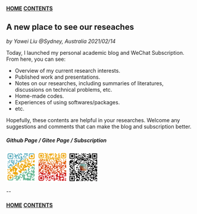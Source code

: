 #### [HOME](../../index.html) [CONTENTS](../index.html)
## A new place to see our reseaches

*by Yawei Liu  @Sydney, Australia 2021/02/14*

Today, I launched my personal academic blog and WeChat Subscription. From here, you can see:

* Overview of my current research interests.
* Published work and presentations.
* Notes on our researches, including summaries of literatures, discussions on technical problems, etc.
* Home-made codes.
* Experiences of using softwares/packages.
* etc.

Hopefully, these contents are helpful in your researches. Welcome any suggestions and comments that can make the blog and subscription better.

##### Github Page / Gitee Page / Subscription
<img src="images/github_yawei.png" alt="github page" width="80" height="80" />
<img src="images/gitee_yawei.png" alt="gitee page" width="80" height="80" />
<img src="images/wechat.png" alt="wechat" width="80" height="80" />

<footer>
    <script async src="//busuanzi.ibruce.info/busuanzi/2.3/busuanzi.pure.mini.js"></script>
    <span id="busuanzi_container_site_pv" style='display:none'>
      <h6>view <span id="busuanzi_value_site_pv">       </span> times</h6>
    </span>
</footer>

--
#### [HOME](../../index.html) [CONTENTS](../index.html)
